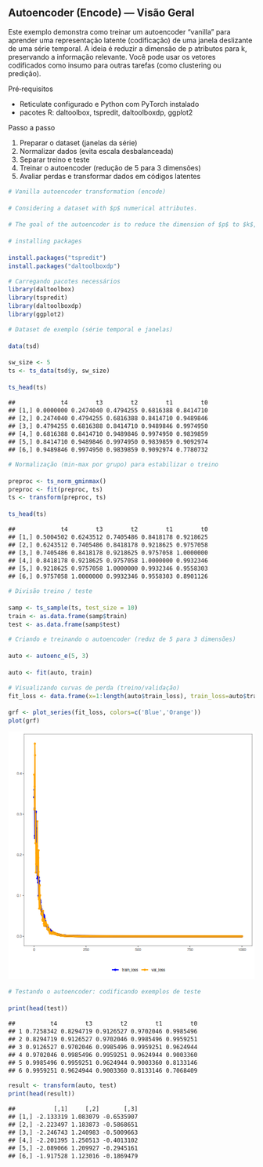 ## Autoencoder (Encode) — Visão Geral

Este exemplo demonstra como treinar um autoencoder “vanilla” para aprender uma representação latente (codificação) de uma janela deslizante de uma série temporal. A ideia é reduzir a dimensão de p atributos para k, preservando a informação relevante. Você pode usar os vetores codificados como insumo para outras tarefas (como clustering ou predição).

Pré‑requisitos
- Reticulate configurado e Python com PyTorch instalado
- pacotes R: daltoolbox, tspredit, daltoolboxdp, ggplot2

Passo a passo
1) Preparar o dataset (janelas da série)
2) Normalizar dados (evita escala desbalanceada)
3) Separar treino e teste
4) Treinar o autoencoder (redução de 5 para 3 dimensões)
5) Avaliar perdas e transformar dados em códigos latentes


``` r
# Vanilla autoencoder transformation (encode)

# Considering a dataset with $p$ numerical attributes. 

# The goal of the autoencoder is to reduce the dimension of $p$ to $k$, such that these $k$ attributes are enough to recompose the original $p$ attributes. 

# installing packages

install.packages("tspredit")
install.packages("daltoolboxdp")
```


``` r
# Carregando pacotes necessários
library(daltoolbox)
library(tspredit)
library(daltoolboxdp)
library(ggplot2)
```


``` r
# Dataset de exemplo (série temporal e janelas)

data(tsd)

sw_size <- 5
ts <- ts_data(tsd$y, sw_size)

ts_head(ts)
```

```
##             t4        t3        t2        t1        t0
## [1,] 0.0000000 0.2474040 0.4794255 0.6816388 0.8414710
## [2,] 0.2474040 0.4794255 0.6816388 0.8414710 0.9489846
## [3,] 0.4794255 0.6816388 0.8414710 0.9489846 0.9974950
## [4,] 0.6816388 0.8414710 0.9489846 0.9974950 0.9839859
## [5,] 0.8414710 0.9489846 0.9974950 0.9839859 0.9092974
## [6,] 0.9489846 0.9974950 0.9839859 0.9092974 0.7780732
```


``` r
# Normalização (min-max por grupo) para estabilizar o treino

preproc <- ts_norm_gminmax()
preproc <- fit(preproc, ts)
ts <- transform(preproc, ts)

ts_head(ts)
```

```
##             t4        t3        t2        t1        t0
## [1,] 0.5004502 0.6243512 0.7405486 0.8418178 0.9218625
## [2,] 0.6243512 0.7405486 0.8418178 0.9218625 0.9757058
## [3,] 0.7405486 0.8418178 0.9218625 0.9757058 1.0000000
## [4,] 0.8418178 0.9218625 0.9757058 1.0000000 0.9932346
## [5,] 0.9218625 0.9757058 1.0000000 0.9932346 0.9558303
## [6,] 0.9757058 1.0000000 0.9932346 0.9558303 0.8901126
```


``` r
# Divisão treino / teste

samp <- ts_sample(ts, test_size = 10)
train <- as.data.frame(samp$train)
test <- as.data.frame(samp$test)
```


``` r
# Criando e treinando o autoencoder (reduz de 5 para 3 dimensões)

auto <- autoenc_e(5, 3)

auto <- fit(auto, train)
```


``` r
# Visualizando curvas de perda (treino/validação)
fit_loss <- data.frame(x=1:length(auto$train_loss), train_loss=auto$train_loss,val_loss=auto$val_loss)

grf <- plot_series(fit_loss, colors=c('Blue','Orange'))
plot(grf)
```

![plot of chunk unnamed-chunk-7](fig/autoenc_e/unnamed-chunk-7-1.png)


``` r
# Testando o autoencoder: codificando exemplos de teste

print(head(test))
```

```
##          t4        t3        t2        t1        t0
## 1 0.7258342 0.8294719 0.9126527 0.9702046 0.9985496
## 2 0.8294719 0.9126527 0.9702046 0.9985496 0.9959251
## 3 0.9126527 0.9702046 0.9985496 0.9959251 0.9624944
## 4 0.9702046 0.9985496 0.9959251 0.9624944 0.9003360
## 5 0.9985496 0.9959251 0.9624944 0.9003360 0.8133146
## 6 0.9959251 0.9624944 0.9003360 0.8133146 0.7068409
```

``` r
result <- transform(auto, test)
print(head(result))
```

```
##           [,1]     [,2]       [,3]
## [1,] -2.133319 1.083079 -0.6535907
## [2,] -2.223497 1.183873 -0.5868651
## [3,] -2.246743 1.240983 -0.5009663
## [4,] -2.201395 1.250513 -0.4013102
## [5,] -2.089066 1.209927 -0.2945161
## [6,] -1.917528 1.123016 -0.1869479
```
